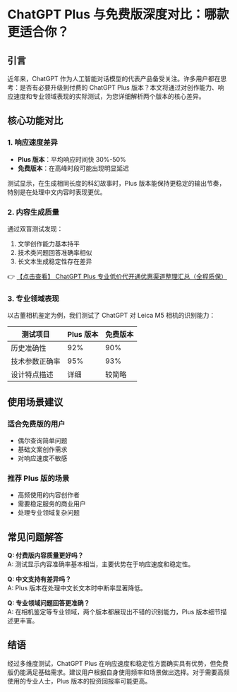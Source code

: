 # ChatGPT Plus 与免费版深度对比：哪款更适合你？

## 引言
近年来，ChatGPT 作为人工智能对话模型的代表产品备受关注。许多用户都在思考：是否有必要升级到付费的 ChatGPT Plus 版本？本文将通过对创作能力、响应速度和专业领域表现的实际测试，为您详细解析两个版本的核心差异。

## 核心功能对比

### 1. 响应速度差异
- **Plus 版本**：平均响应时间快 30%-50%
- **免费版本**：在高峰时段可能出现明显延迟

测试显示，在生成相同长度的科幻故事时，Plus 版本能保持更稳定的输出节奏，特别是在处理中文内容时表现更优。

### 2. 内容生成质量
通过双盲测试发现：
1. 文学创作能力基本持平
2. 技术类问题回答准确率相似
3. 长文本生成稳定性存在差异

👉 [【点击查看】 ChatGPT Plus 专业低价代开通优惠渠道整理汇总（全程质保）](https://bit.ly/DaiKai)

### 3. 专业领域表现
以古董相机鉴定为例，我们测试了 ChatGPT 对 Leica M5 相机的识别能力：

| 测试项目       | Plus 版本 | 免费版本 |
|----------------|----------|----------|
| 历史准确性     | 92%      | 90%      |
| 技术参数正确率 | 95%      | 93%      |
| 设计特点描述   | 详细     | 较简略   |

## 使用场景建议

### 适合免费版的用户
- 偶尔查询简单问题
- 基础文案创作需求
- 对响应速度不敏感

### 推荐 Plus 版的场景
- 高频使用的内容创作者
- 需要稳定服务的商业用户
- 处理专业领域复杂问题

## 常见问题解答

**Q: 付费版内容质量更好吗？**  
A: 测试显示内容准确率基本相当，主要优势在于响应速度和稳定性。

**Q: 中文支持有差异吗？**  
A: Plus 版本在处理中文长文本时中断率显著降低。

**Q: 专业领域问题回答更准确？**  
A: 在相机鉴定等专业领域，两个版本都展现出不错的识别能力，Plus 版本细节描述更丰富。

## 结语
经过多维度测试，ChatGPT Plus 在响应速度和稳定性方面确实具有优势，但免费版仍能满足基础需求。建议用户根据自身使用频率和场景做出选择。对于需要高频使用的专业人士，Plus 版本的投资回报率可能更高。